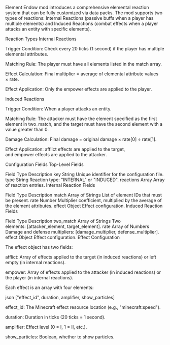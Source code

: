 Element Endow mod introduces a comprehensive elemental reaction system that can be fully customized via data packs. The mod supports two types of reactions: Internal Reactions (passive buffs when a player has multiple elements) and Induced Reactions (combat effects when a player attacks an entity with specific elements).





Reaction Types
Internal Reactions

Trigger Condition: Check every 20 ticks (1 second) if the player has multiple elemental attributes.

Matching Rule: The player must have all elements listed in the match array.

Effect Calculation: Final multiplier = average of elemental attribute values × rate.

Effect Application: Only the empower effects are applied to the player.

Induced Reactions

Trigger Condition: When a player attacks an entity.

Matching Rule: The attacker must have the element specified as the first element in two_match, and the target must have the second element with a value greater than 0.

Damage Calculation: Final damage = original damage × rate[0] ÷ rate[1].

Effect Application: afflict effects are applied to the target, and empower effects are applied to the attacker.

Configuration Fields
Top-Level Fields


Field	Type	Description
key	String	Unique identifier for the configuration file.
type	String	Reaction type: "INTERNAL" or "INDUCED".
reactions	Array	Array of reaction entries.
Internal Reaction Fields


Field	Type	Description
match	Array of Strings	List of element IDs that must be present.
rate	Number	Multiplier coefficient, multiplied by the average of the element attributes.
effect	Object	Effect configuration.
Induced Reaction Fields


Field	Type	Description
two_match	Array of Strings	Two elements: [attacker_element, target_element].
rate	Array of Numbers	Damage and defense multipliers: [damage_multiplier, defense_multiplier].
effect	Object	Effect configuration.
Effect Configuration

The effect object has two fields:

afflict: Array of effects applied to the target (in induced reactions) or left empty (in internal reactions).

empower: Array of effects applied to the attacker (in induced reactions) or the player (in internal reactions).

Each effect is an array with four elements:

json
["effect_id", duration, amplifier, show_particles]

effect_id: The Minecraft effect resource location (e.g., "minecraft:speed").

duration: Duration in ticks (20 ticks = 1 second).

amplifier: Effect level (0 = I, 1 = II, etc.).

show_particles: Boolean, whether to show particles.
